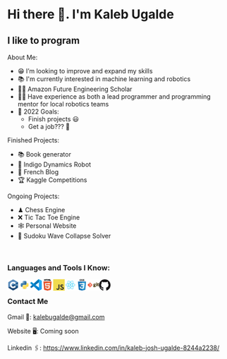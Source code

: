 # Hi there 👋. I'm Kaleb Ugalde

## I like to program

About Me:
- 😁 I’m looking to improve and expand my skills
- 📚 I'm currently interested in machine learning and robotics
- 👨‍🎓 Amazon Future Engineering Scholar
- 👨‍🏭 Have experience as both a lead programmer and programming mentor for local robotics teams
- 🥅 2022 Goals: 
  - Finish projects 😃
  - Get a job??? 🤔

Finished Projects:
- 📚 Book generator
- 🤖 Indigo Dynamics Robot
- 🥐 French Blog
- 🏆 Kaggle Competitions

Ongoing Projects:
- ♟ Chess Engine
- ❌ Tic Tac Toe Engine
- 🕸 Personal Website
- 🧩 Sudoku Wave Collapse Solver

<br/>

### Languages and Tools I Know:

<img align="left" alt="C++" width="26px" src="https://raw.githubusercontent.com/github/explore/80688e429a7d4ef2fca1e82350fe8e3517d3494d/topics/cpp/cpp.png" />
<img align="left" alt="Python" width="26px" src="https://raw.githubusercontent.com/github/explore/80688e429a7d4ef2fca1e82350fe8e3517d3494d/topics/python/python.png" />
<img align="left" alt="Visual Studio Code" width="26px" src="https://raw.githubusercontent.com/github/explore/80688e429a7d4ef2fca1e82350fe8e3517d3494d/topics/visual-studio-code/visual-studio-code.png" />
<img align="left" alt="HTML5" width="26px" src="https://raw.githubusercontent.com/github/explore/80688e429a7d4ef2fca1e82350fe8e3517d3494d/topics/html/html.png" />
<img align="left" alt="JavaScript" width="26px" src="https://raw.githubusercontent.com/github/explore/80688e429a7d4ef2fca1e82350fe8e3517d3494d/topics/javascript/javascript.png" />
<img align="left" alt="React" width="26px" src="https://raw.githubusercontent.com/github/explore/80688e429a7d4ef2fca1e82350fe8e3517d3494d/topics/react/react.png" />
<img align="left" alt="CSS3" width="26px" src="https://raw.githubusercontent.com/github/explore/80688e429a7d4ef2fca1e82350fe8e3517d3494d/topics/css/css.png" />
<img align="left" alt="Git" width="26px" src="https://raw.githubusercontent.com/github/explore/80688e429a7d4ef2fca1e82350fe8e3517d3494d/topics/git/git.png" />
<img align="left" alt="GitHub" width="26px" src="https://raw.githubusercontent.com/github/explore/78df643247d429f6cc873026c0622819ad797942/topics/github/github.png" />

<br/>

### Contact Me
Gmail 📧: kalebugalde@gmail.com

Website 🖥: Coming soon

Linkedin 🖇: https://www.linkedin.com/in/kaleb-josh-ugalde-8244a2238/
